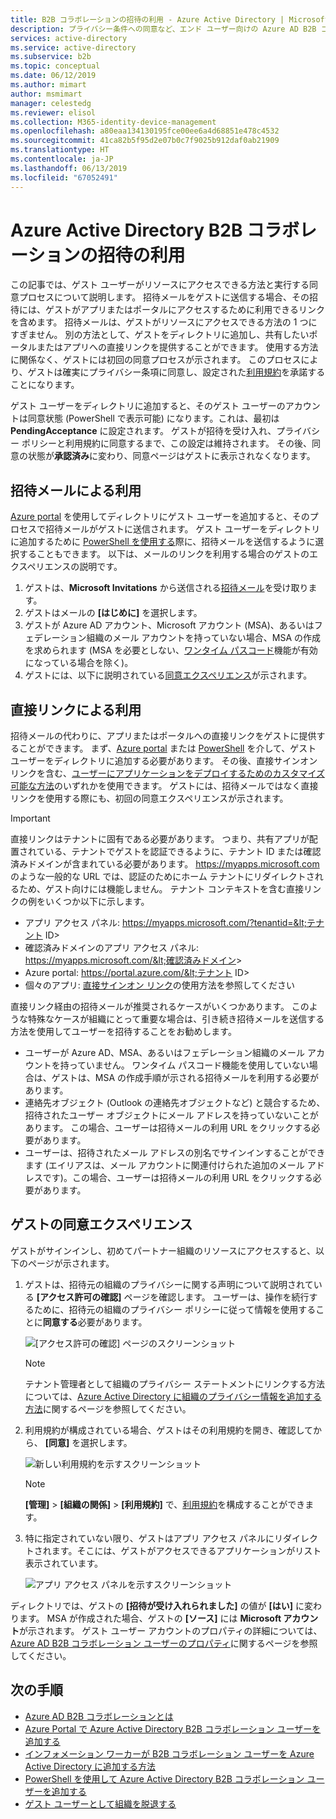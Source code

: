 ```yaml
---
title: B2B コラボレーションの招待の利用 - Azure Active Directory | Microsoft Docs
description: プライバシー条件への同意など、エンド ユーザー向けの Azure AD B2B コラボレーションの招待の利用エクスペリエンスについて説明します。
services: active-directory
ms.service: active-directory
ms.subservice: b2b
ms.topic: conceptual
ms.date: 06/12/2019
ms.author: mimart
author: msmimart
manager: celestedg
ms.reviewer: elisol
ms.collection: M365-identity-device-management
ms.openlocfilehash: a80eaa134130195fce00ee6a4d68851e478c4532
ms.sourcegitcommit: 41ca82b5f95d2e07b0c7f9025b912daf0ab21909
ms.translationtype: HT
ms.contentlocale: ja-JP
ms.lasthandoff: 06/13/2019
ms.locfileid: "67052491"
---
```

# <a name="azure-active-directory-b2b-collaboration-invitation-redemption"></a>Azure Active Directory B2B コラボレーションの招待の利用

この記事では、ゲスト ユーザーがリソースにアクセスできる方法と実行する同意プロセスについて説明します。 招待メールをゲストに送信する場合、その招待には、ゲストがアプリまたはポータルにアクセスするために利用できるリンクを含めます。 招待メールは、ゲストがリソースにアクセスできる方法の 1 つにすぎません。 別の方法として、ゲストをディレクトリに追加し、共有したいポータルまたはアプリへの直接リンクを提供することができます。 使用する方法に関係なく、ゲストには初回の同意プロセスが示されます。 このプロセスにより、ゲストは確実にプライバシー条項に同意し、設定された[利用規約](https://docs.microsoft.com/azure/active-directory/governance/active-directory-tou)を承諾することになります。

ゲスト ユーザーをディレクトリに追加すると、そのゲスト ユーザーのアカウントは同意状態 (PowerShell で表示可能) になります。これは、最初は **PendingAcceptance** に設定されます。 ゲストが招待を受け入れ、プライバシー ポリシーと利用規約に同意するまで、この設定は維持されます。 その後、同意の状態が**承認済み**に変わり、同意ページはゲストに表示されなくなります。

## <a name="redemption-through-the-invitation-email"></a>招待メールによる利用

[Azure portal](https://docs.microsoft.com/azure/active-directory/b2b/b2b-quickstart-add-guest-users-portal) を使用してディレクトリにゲスト ユーザーを追加すると、そのプロセスで招待メールがゲストに送信されます。 ゲスト ユーザーをディレクトリに追加するために [PowerShell を使用する](https://docs.microsoft.com/azure/active-directory/b2b/b2b-quickstart-invite-powershell)際に、招待メールを送信するように選択することもできます。 以下は、メールのリンクを利用する場合のゲストのエクスペリエンスの説明です。

1. ゲストは、**Microsoft Invitations** から送信される[招待メール](https://docs.microsoft.com/azure/active-directory/b2b/invitation-email-elements)を受け取ります。
2. ゲストはメールの **[はじめに]** を選択します。
3. ゲストが Azure AD アカウント、Microsoft アカウント (MSA)、あるいはフェデレーション組織のメール アカウントを持っていない場合、MSA の作成を求められます (MSA を必要としない、[ワンタイム パスコード](https://docs.microsoft.com/azure/active-directory/b2b/one-time-passcode)機能が有効になっている場合を除く)。
4. ゲストには、以下に説明されている[同意エクスペリエンス](#consent-experience-for-the-guest)が示されます。

## <a name="redemption-through-a-direct-link"></a>直接リンクによる利用

招待メールの代わりに、アプリまたはポータルへの直接リンクをゲストに提供することができます。 まず、[Azure portal](https://docs.microsoft.com/azure/active-directory/b2b/b2b-quickstart-add-guest-users-portal) または [PowerShell](https://docs.microsoft.com/azure/active-directory/b2b/b2b-quickstart-invite-powershell) を介して、ゲスト ユーザーをディレクトリに追加する必要があります。 その後、直接サインオン リンクを含む、[ユーザーにアプリケーションをデプロイするためのカスタマイズ可能な方法](https://docs.microsoft.com/azure/active-directory/manage-apps/end-user-experiences)のいずれかを使用できます。 ゲストには、招待メールではなく直接リンクを使用する際にも、初回の同意エクスペリエンスが示されます。

> [!IMPORTANT]
> 直接リンクはテナントに固有である必要があります。 つまり、共有アプリが配置されている、テナントでゲストを認証できるように、テナント ID または確認済みドメインが含まれている必要があります。 https://myapps.microsoft.com のような一般的な URL では、認証のためにホーム テナントにリダイレクトされるため、ゲスト向けには機能しません。 テナント コンテキストを含む直接リンクの例をいくつか以下に示します。
 > - アプリ アクセス パネル: https://myapps.microsoft.com/?tenantid=&lt;テナント ID&gt; 
 > - 確認済みドメインのアプリ アクセス パネル: https://myapps.microsoft.com/&lt;確認済みドメイン&gt;
 > - Azure portal: https://portal.azure.com/&lt;テナント ID&gt;
 > - 個々のアプリ: [直接サインオン リンク](../manage-apps/end-user-experiences.md#direct-sign-on-links)の使用方法を参照してください

直接リンク経由の招待メールが推奨されるケースがいくつかあります。 このような特殊なケースが組織にとって重要な場合は、引き続き招待メールを送信する方法を使用してユーザーを招待することをお勧めします。
 - ユーザーが Azure AD、MSA、あるいはフェデレーション組織のメール アカウントを持っていません。 ワンタイム パスコード機能を使用していない場合は、ゲストは、MSA の作成手順が示される招待メールを利用する必要があります。
 - 連絡先オブジェクト (Outlook の連絡先オブジェクトなど) と競合するため、招待されたユーザー オブジェクトにメール アドレスを持っていないことがあります。 この場合、ユーザーは招待メールの利用 URL をクリックする必要があります。
 - ユーザーは、招待されたメール アドレスの別名でサインインすることができます (エイリアスは、メール アカウントに関連付けられた追加のメール アドレスです)。この場合、ユーザーは招待メールの利用 URL をクリックする必要があります。

## <a name="consent-experience-for-the-guest"></a>ゲストの同意エクスペリエンス

ゲストがサインインし、初めてパートナー組織のリソースにアクセスすると、以下のページが示されます。 

1. ゲストは、招待元の組織のプライバシーに関する声明について説明されている **[アクセス許可の確認]** ページを確認します。 ユーザーは、操作を続行するために、招待元の組織のプライバシー ポリシーに従って情報を使用することに**同意する**必要があります。

   ![[アクセス許可の確認] ページのスクリーンショット](media/redemption-experience/review-permissions.png) 

   > [!NOTE]
   > テナント管理者として組織のプライバシー ステートメントにリンクする方法については、[Azure Active Directory に組織のプライバシー情報を追加する方法](https://aka.ms/adprivacystatement)に関するページを参照してください。

2. 利用規約が構成されている場合、ゲストはその利用規約を開き、確認してから、 **[同意]** を選択します。 

   ![新しい利用規約を示すスクリーンショット](media/redemption-experience/terms-of-use-accept.png) 

   > [!NOTE]
   > **[管理]**  >  **[組織の関係]**  >  **[利用規約]** で、[利用規約](../governance/active-directory-tou.md)を構成することができます。

3. 特に指定されていない限り、ゲストはアプリ アクセス パネルにリダイレクトされます。そこには、ゲストがアクセスできるアプリケーションがリスト表示されています。

   ![アプリ アクセス パネルを示すスクリーンショット](media/redemption-experience/myapps.png) 

ディレクトリでは、ゲストの **[招待が受け入れられました]** の値が **[はい]** に変わります。 MSA が作成された場合、ゲストの **[ソース]** には **Microsoft アカウント**が示されます。 ゲスト ユーザー アカウントのプロパティの詳細については、[Azure AD B2B コラボレーション ユーザーのプロパティ](user-properties.md)に関するページを参照してください。 

## <a name="next-steps"></a>次の手順

- [Azure AD B2B コラボレーションとは](what-is-b2b.md)
- [Azure Portal で Azure Active Directory B2B コラボレーション ユーザーを追加する](add-users-administrator.md)
- [インフォメーション ワーカーが B2B コラボレーション ユーザーを Azure Active Directory に追加する方法](add-users-information-worker.md)
- [PowerShell を使用して Azure Active Directory B2B コラボレーション ユーザーを追加する](customize-invitation-api.md#powershell)
- [ゲスト ユーザーとして組織を脱退する](leave-the-organization.md)
